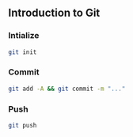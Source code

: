 ## Introduction to Git
### Intialize
```sh
git init
```
### Commit
```sh
git add -A && git commit -m "..."
```
### Push
```sh
git push 
```
